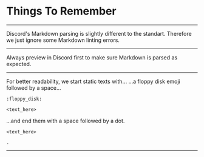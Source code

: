 # Things To Remember

---

Discord's Markdown parsing is slightly different to the standart. Therefore we just ignore some Markdown linting errors.

---

Always preview in Discord first to make sure Markdown is parsed as expected.

---

For better readability, we start static texts with...
...a floppy disk emoji followed by a space...
```text
:floppy_disk:

<text_here>
```

...and end them with a space followed by a dot.
```text
<text_here>

.
```

---
